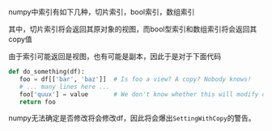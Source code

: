 numpy中索引有如下几种，切片索引，bool索引，数组索引

其中，切片索引将会返回其原对象的视图，而bool型索引和数组索引将会返回其copy值

由于索引可能返回是视图，也有可能是副本，因此于是对于下面代码

```python
def do_something(df):
   foo = df[['bar', 'baz']]  # Is foo a view? A copy? Nobody knows!
   # ... many lines here ...
   foo['quux'] = value       # We don't know whether this will modify df or not!
   return foo
```

numpy无法确定是否修改将会修改df，因此将会爆出`SettingWithCopy`的警告。